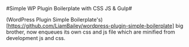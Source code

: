 #Simple WP Plugin Boilerplate with CSS JS & Gulp#    

(WordPress Plugin Simple Boilerplate's)[https://github.com/LiamBailey/wordpress-plugin-simple-boilerplate] big brother, now enqueues its own css and js file which are minified from development js and css.
